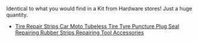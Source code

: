 Identical to what you would find in a Kit from Hardware stores! Just a huge quantity.
- [Tire Repair Strips Car Moto Tubeless Tire Tyre Puncture Plug Seal Repairing Rubber Strips Repairing Tool Accessories](https://www.aliexpress.us/item/3256806549398385.html)
